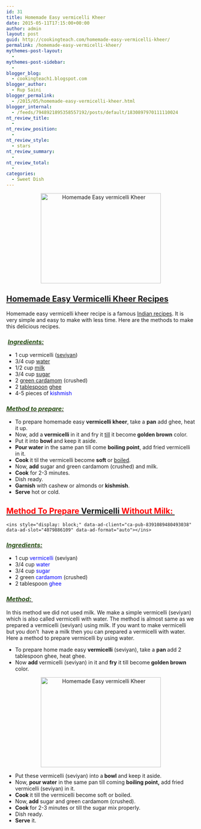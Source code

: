 ```yaml
---
id: 31
title: Homemade Easy vermicelli Kheer
date: 2015-05-11T17:15:00+00:00
author: admin
layout: post
guid: http://cookingteach.com/homemade-easy-vermicelli-kheer/
permalink: /homemade-easy-vermicelli-kheer/
mythemes-post-layout:
  - 
mythemes-post-sidebar:
  - 
blogger_blog:
  - cookingteach1.blogspot.com
blogger_author:
  - Rup Saini
blogger_permalink:
  - /2015/05/homemade-easy-vermicelli-kheer.html
blogger_internal:
  - /feeds/7948921895358557192/posts/default/1830897970111110024
nt_review_title:
  - 
nt_review_position:
  - 
nt_review_style:
  - stars
nt_review_summary:
  - 
nt_review_total:
  - 
categories:
  - Sweet Dish
---
```

<div dir="ltr" style="text-align: left;">
  <div style="clear: both; text-align: center;">
  </div>
  
  <div style="clear: both; text-align: center;">
    <a style="margin-left: 1em; margin-right: 1em;" href="http://4.bp.blogspot.com/-BkA7SLkWwQc/VVDbmq87AxI/AAAAAAAAAVM/1I2dLThd2No/s1600/hqdefault.jpg"><img title="Homemade Easy vermicelli Kheer" src="http://4.bp.blogspot.com/-BkA7SLkWwQc/VVDbmq87AxI/AAAAAAAAAVM/1I2dLThd2No/s320/hqdefault.jpg" alt="Homemade Easy vermicelli Kheer" width="320" height="240" border="0" /></a>
  </div>
  
  <h2>
    <span style="text-decoration: underline;">Homemade Easy Vermicelli <a title="Kheer" href="http://en.wikipedia.org/wiki/Kheer" target="_blank" rel="wikipedia">Kheer</a> Recipes</span>
  </h2>
  
  <p>
    Homemade easy vermicelli kheer recipe is a famous <a title="Indian cuisine" href="http://en.wikipedia.org/wiki/Indian_cuisine" target="_blank" rel="wikipedia">Indian recipes</a>. It is very simple and easy to make with less time. Here are the methods to make this delicious recipes.
  </p>
  
  <h3 style="text-align: left;">
     <i><u><span style="color: #274e13;">Ingredients: </span></u></i>
  </h3>
  
  <ul>
    <li>
      1 cup vermicelli (<a title="Vermicelli" href="http://en.wikipedia.org/wiki/Vermicelli" target="_blank" rel="wikipedia">seviyan</a>)
    </li>
    <li>
      3/4 cup <a title="Water" href="http://en.wikipedia.org/wiki/Water" target="_blank" rel="wikipedia">water</a>
    </li>
    <li>
      1/2 cup <a title="Milk" href="http://en.wikipedia.org/wiki/Milk" target="_blank" rel="wikipedia">milk</a>
    </li>
    <li>
      3/4 cup <a title="Sugar" href="http://en.wikipedia.org/wiki/Sugar" target="_blank" rel="wikipedia">sugar</a>
    </li>
    <li>
      2 <a title="Elettaria" href="http://en.wikipedia.org/wiki/Elettaria" target="_blank" rel="wikipedia">green cardamom</a> (crushed)
    </li>
    <li>
      2 <a title="Tablespoon" href="http://en.wikipedia.org/wiki/Tablespoon" target="_blank" rel="wikipedia">tablespoon</a> <a title="Ghee" href="http://en.wikipedia.org/wiki/Ghee" target="_blank" rel="wikipedia">ghee</a>
    </li>
    <li>
      4-5 pieces of<span style="color: blue;"> kishmish</span>
    </li>
  </ul>
  
  <h3 style="text-align: left;">
    <i><u><span style="color: #274e13;">Method to prepare: </span></u></i>
  </h3>
  
  <ul>
    <li>
      To prepare homemade easy <b>vermicelli kheer</b>, take a <b>pan</b> add ghee, heat it up.
    </li>
    <li>
      Now, add a<b> vermicelli </b>in it and fry it <a title="Till" href="http://en.wikipedia.org/wiki/Till" target="_blank" rel="wikipedia">till</a> it become<b> golden brown</b> color.
    </li>
    <li>
      Put it into <b>bowl </b>and keep it aside.
    </li>
    <li>
      <b>Pour water</b> in the same pan till come <b>boiling point</b>, add fried vermicelli in it.
    </li>
    <li>
      <b>Cook </b>it til the vermicelli become <b>soft </b>or <a title="Boiling" href="http://en.wikipedia.org/wiki/Boiling" target="_blank" rel="wikipedia">boiled</a>.
    </li>
    <li>
      Now, <b>add</b> sugar and green cardamom (crushed) and milk.
    </li>
    <li>
      <b>Cook</b> for 2-3 minutes.
    </li>
    <li>
      Dish ready.
    </li>
    <li>
      <b>Garnish</b> with cashew or almonds or <b>kishmish</b>.
    </li>
    <li>
      <b>Serve</b> hot or cold.
    </li>
  </ul>
  
  <h2 style="text-align: left;">
    <u><b><span style="color: red;">Method To Prepare <a title="Vermicelli" href="http://en.wikipedia.org/wiki/Vermicelli" target="_blank" rel="wikipedia">Vermicelli</a> Without Milk: </span></b></u>
  </h2>
  
  <p>
    <!-- post -->
    
    <ins style="display: block;" data-ad-client="ca-pub-8391089480493038" data-ad-slot="4079886109" data-ad-format="auto"></ins>
  </p>
  
  <h3 style="text-align: left;">
    <i><u><span style="color: #274e13;">Ingredients:</span></u></i>
  </h3>
  
  <ul>
    <li>
      1 cup <span style="color: blue;">vermicelli</span> (seviyan)
    </li>
    <li>
      3/4 cup <span style="color: blue;">water</span>
    </li>
    <li>
      3/4 cup <span style="color: blue;">sugar</span>
    </li>
    <li>
      2 green<span style="color: blue;"> cardamom</span> (crushed)
    </li>
    <li>
      2 tablespoon <span style="color: blue;">ghee</span>
    </li>
  </ul>
  
  <h3 style="text-align: left;">
    <i><u><span style="color: #274e13;">Method: </span></u></i>
  </h3>
  
  <p>
    In this method we did not used milk. We make a simple vermicelli (seviyan) which is also called vermicelli with water. The method is almost same as we prepared a vermicelli (seviyan) using milk. If you want to make vermicelli but you don&#8217;t  have a milk then you can prepared a vermicelli with water. Here a method to prepare vermicelli by using water.
  </p>
  
  <ul>
    <li>
      To prepare home made easy <b>vermicelli</b> (seviyan), take a <b>pan </b>add 2 tablespoon ghee, heat ghee.
    </li>
    <li>
      Now <b>add </b>vermicelli (seviyan) in it and <b>fry</b> it till become<b> golden brown</b> color.
    </li>
  </ul>
  
  <div style="clear: both; text-align: center;">
  </div>
  
  <div style="clear: both; text-align: center;">
    <a style="margin-left: 1em; margin-right: 1em;" href="http://1.bp.blogspot.com/-nKh66X49iFE/VVDarfIpzMI/AAAAAAAAAVE/FxfDTgCTR4Q/s1600/20130809-101946.jpg"><img title="Homemade Easy vermicelli Kheer" src="http://1.bp.blogspot.com/-nKh66X49iFE/VVDarfIpzMI/AAAAAAAAAVE/FxfDTgCTR4Q/s320/20130809-101946.jpg" alt="Homemade Easy vermicelli Kheer" width="320" height="240" border="0" /></a>
  </div>
  
  <div>
  </div>
  
  <ul>
    <li>
      Put these vermicelli (seviyan) into a<b> bowl </b>and keep it aside.
    </li>
    <li>
      Now, <b>pour water</b> in the same pan till coming <b>boiling point,</b> add fried vermicelli (seviyan) in it.
    </li>
    <li>
      <b>Cook </b>it till the vermicelli become soft or boiled.
    </li>
    <li>
      Now,<b> add</b> sugar and green cardamom (crushed).
    </li>
    <li>
      <b>Cook </b>for 2-3 minutes or till the sugar mix properly.
    </li>
    <li>
      Dish ready.
    </li>
    <li>
      <b>Serve</b> it.
    </li>
  </ul>
</div>